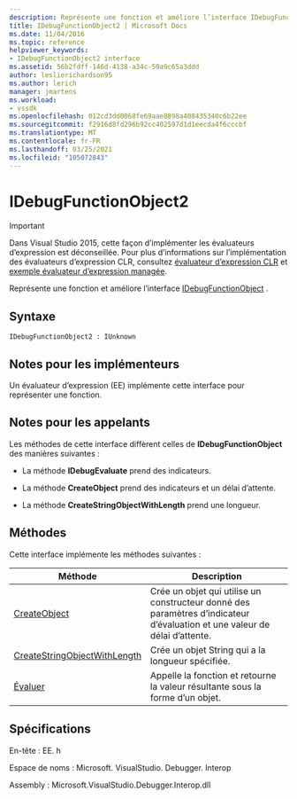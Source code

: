 ```yaml
---
description: Représente une fonction et améliore l’interface IDebugFunctionObject.
title: IDebugFunctionObject2 | Microsoft Docs
ms.date: 11/04/2016
ms.topic: reference
helpviewer_keywords:
- IDebugFunctionObject2 interface
ms.assetid: 56b2fdff-146d-4138-a34c-59a9c65a3ddd
author: leslierichardson95
ms.author: lerich
manager: jmartens
ms.workload:
- vssdk
ms.openlocfilehash: 012cd3dd0068fe69aae8898a408435340c6b22ee
ms.sourcegitcommit: f2916d8fd296b92cc402597d1d1eecda4f6cccbf
ms.translationtype: MT
ms.contentlocale: fr-FR
ms.lasthandoff: 03/25/2021
ms.locfileid: "105072843"
---
```

# <a name="idebugfunctionobject2"></a>IDebugFunctionObject2
> [!IMPORTANT]
> Dans Visual Studio 2015, cette façon d’implémenter les évaluateurs d’expression est déconseillée. Pour plus d’informations sur l’implémentation des évaluateurs d’expression CLR, consultez [évaluateur d’expression CLR](https://github.com/Microsoft/ConcordExtensibilitySamples/wiki/CLR-Expression-Evaluators) et [exemple évaluateur d’expression managée](https://github.com/Microsoft/ConcordExtensibilitySamples/wiki/Managed-Expression-Evaluator-Sample).

 Représente une fonction et améliore l’interface [IDebugFunctionObject](../../../extensibility/debugger/reference/idebugfunctionobject.md) .

## <a name="syntax"></a>Syntaxe

```
IDebugFunctionObject2 : IUnknown
```

## <a name="notes-for-implementers"></a>Notes pour les implémenteurs
 Un évaluateur d’expression (EE) implémente cette interface pour représenter une fonction.

## <a name="notes-for-callers"></a>Notes pour les appelants
 Les méthodes de cette interface diffèrent celles de **IDebugFunctionObject** des manières suivantes :

- La méthode **IDebugEvaluate** prend des indicateurs.

- La méthode **CreateObject** prend des indicateurs et un délai d’attente.

- La méthode **CreateStringObjectWithLength** prend une longueur.

## <a name="methods"></a>Méthodes
 Cette interface implémente les méthodes suivantes :

|Méthode|Description|
|------------|-----------------|
|[CreateObject](../../../extensibility/debugger/reference/idebugfunctionobject2-createobject.md)|Crée un objet qui utilise un constructeur donné des paramètres d’indicateur d’évaluation et une valeur de délai d’attente.|
|[CreateStringObjectWithLength](../../../extensibility/debugger/reference/idebugfunctionobject2-createstringobjectwithlength.md)|Crée un objet String qui a la longueur spécifiée.|
|[Évaluer](../../../extensibility/debugger/reference/idebugfunctionobject2-evaluate.md)|Appelle la fonction et retourne la valeur résultante sous la forme d’un objet.|

## <a name="requirements"></a>Spécifications
 En-tête : EE. h

 Espace de noms : Microsoft. VisualStudio. Debugger. Interop

 Assembly : Microsoft.VisualStudio.Debugger.Interop.dll
